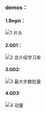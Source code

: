### demos：
#### 1.Begin：
![1 片头](https://github.com/user-attachments/assets/bdc61d80-fa7d-462a-a582-ecc5cb688eb1)
#### 2.GD1：
![2 总介绍学习率](https://github.com/user-attachments/assets/33180088-96e8-419c-be17-488215f2e657)
#### 3.GD2:
![3 最大步数批量](https://github.com/user-attachments/assets/4f4e9007-28f3-4c6f-bd7e-06553ce7c83e)
#### 4.GD3:
![4 动量](https://github.com/user-attachments/assets/95df9705-323a-4e94-9190-2081d00b6c16)
